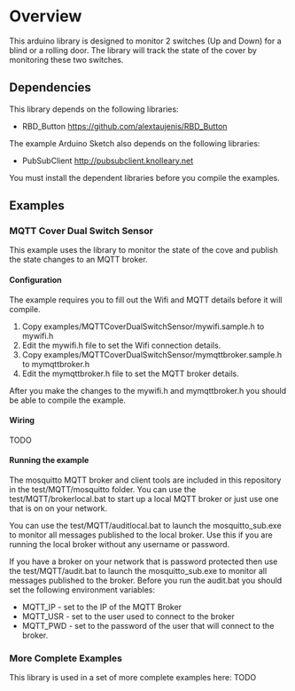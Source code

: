 # Overview
This arduino library is designed to monitor 2 switches (Up and Down) for a blind or a rolling door. The library will track the state of the cover by monitoring these two switches.

## Dependencies
This library depends on the following libraries:
* RBD_Button https://github.com/alextaujenis/RBD_Button

The example Arduino Sketch also depends on the following libraries:
* PubSubClient http://pubsubclient.knolleary.net

You must install the dependent libraries before you compile the examples.

## Examples
### MQTT Cover Dual Switch Sensor
This example uses the library to monitor the state of the cove and publish the state changes to an MQTT broker.

#### Configuration
The example requires you to fill out the Wifi and MQTT details before it will compile.

1. Copy examples/MQTTCoverDualSwitchSensor/mywifi.sample.h to mywifi.h
2. Edit the mywifi.h file to set the Wifi connection details.
3. Copy examples/MQTTCoverDualSwitchSensor/mymqttbroker.sample.h to mymqttbroker.h
4. Edit the mymqttbroker.h file to set the MQTT broker details.

After you make the changes to the mywifi.h and mymqttbroker.h you should be able to compile the example. 

#### Wiring
TODO

#### Running the example
The mosquitto MQTT broker and client tools are included in this repository in the test/MQTT/mosquitto folder.  You can use the test/MQTT/brokerlocal.bat to start up a local MQTT broker or just use one that is on on your network. 

You can use the test/MQTT/auditlocal.bat to launch the mosquitto_sub.exe to monitor all messages published to the local broker.  Use this if you are running the local broker without any username or password.

If you have a broker on your network that is password protected then use the test/MQTT/audit.bat to launch the mosquitto_sub.exe to monitor all messages published to the broker.  Before you run the audit.bat you should set the following environment variables:
* MQTT_IP - set to the IP of the MQTT Broker
* MQTT_USR - set to the user used to connect to the broker
* MQTT_PWD - set to the password of the user that will connect to the broker.


### More Complete Examples
This library is used in a set of more complete examples here: TODO


